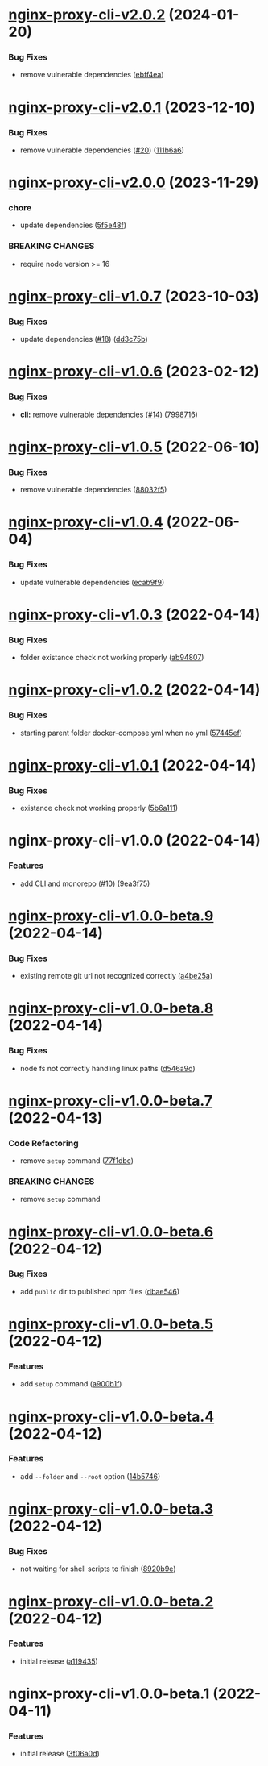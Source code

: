 # [nginx-proxy-cli-v2.0.2](https://github.com/larsrickert/nginx-proxy/compare/nginx-proxy-cli-v2.0.1...nginx-proxy-cli-v2.0.2) (2024-01-20)

### Bug Fixes

- remove vulnerable dependencies ([ebff4ea](https://github.com/larsrickert/nginx-proxy/commit/ebff4ea51083216042fee91327fba65fa82429f6))

# [nginx-proxy-cli-v2.0.1](https://github.com/larsrickert/nginx-proxy/compare/nginx-proxy-cli-v2.0.0...nginx-proxy-cli-v2.0.1) (2023-12-10)

### Bug Fixes

- remove vulnerable dependencies ([#20](https://github.com/larsrickert/nginx-proxy/issues/20)) ([111b6a6](https://github.com/larsrickert/nginx-proxy/commit/111b6a6d29b3f8ef202ec0c753d956e5d39fd2b8))

# [nginx-proxy-cli-v2.0.0](https://github.com/larsrickert/nginx-proxy/compare/nginx-proxy-cli-v1.0.7...nginx-proxy-cli-v2.0.0) (2023-11-29)

### chore

- update dependencies ([5f5e48f](https://github.com/larsrickert/nginx-proxy/commit/5f5e48f62bd66d9a5067d38a3aa349825cad4639))

### BREAKING CHANGES

- require node version >= 16

# [nginx-proxy-cli-v1.0.7](https://github.com/larsrickert/nginx-proxy/compare/nginx-proxy-cli-v1.0.6...nginx-proxy-cli-v1.0.7) (2023-10-03)

### Bug Fixes

- update dependencies ([#18](https://github.com/larsrickert/nginx-proxy/issues/18)) ([dd3c75b](https://github.com/larsrickert/nginx-proxy/commit/dd3c75b6042da099ceec613dc9b05c882bbaa0d7))

# [nginx-proxy-cli-v1.0.6](https://github.com/larsrickert/nginx-proxy/compare/nginx-proxy-cli-v1.0.5...nginx-proxy-cli-v1.0.6) (2023-02-12)

### Bug Fixes

- **cli:** remove vulnerable dependencies ([#14](https://github.com/larsrickert/nginx-proxy/issues/14)) ([7998716](https://github.com/larsrickert/nginx-proxy/commit/79987164d2a8f36ff6bbd6f1f38fcc04f0b83c35))

# [nginx-proxy-cli-v1.0.5](https://github.com/larsrickert/nginx-proxy/compare/nginx-proxy-cli-v1.0.4...nginx-proxy-cli-v1.0.5) (2022-06-10)

### Bug Fixes

- remove vulnerable dependencies ([88032f5](https://github.com/larsrickert/nginx-proxy/commit/88032f50cddffd20440572b0a52b2d28164f9a81))

# [nginx-proxy-cli-v1.0.4](https://github.com/larsrickert/nginx-proxy/compare/nginx-proxy-cli-v1.0.3...nginx-proxy-cli-v1.0.4) (2022-06-04)

### Bug Fixes

- update vulnerable dependencies ([ecab9f9](https://github.com/larsrickert/nginx-proxy/commit/ecab9f9f14cb4e2559696b702660a0c7fea8b20c))

# [nginx-proxy-cli-v1.0.3](https://github.com/larsrickert/nginx-proxy/compare/nginx-proxy-cli-v1.0.2...nginx-proxy-cli-v1.0.3) (2022-04-14)

### Bug Fixes

- folder existance check not working properly ([ab94807](https://github.com/larsrickert/nginx-proxy/commit/ab948077df85f8e75b0c7f405256e078f0ddb8e6))

# [nginx-proxy-cli-v1.0.2](https://github.com/larsrickert/nginx-proxy/compare/nginx-proxy-cli-v1.0.1...nginx-proxy-cli-v1.0.2) (2022-04-14)

### Bug Fixes

- starting parent folder docker-compose.yml when no yml ([57445ef](https://github.com/larsrickert/nginx-proxy/commit/57445ef4fdea7d4b07eee8bda18aa0c264c8c6f4))

# [nginx-proxy-cli-v1.0.1](https://github.com/larsrickert/nginx-proxy/compare/nginx-proxy-cli-v1.0.0...nginx-proxy-cli-v1.0.1) (2022-04-14)

### Bug Fixes

- existance check not working properly ([5b6a111](https://github.com/larsrickert/nginx-proxy/commit/5b6a1114d1706df644bc3b6d0d1b3bedf9efaf9a))

# nginx-proxy-cli-v1.0.0 (2022-04-14)

### Features

- add CLI and monorepo ([#10](https://github.com/larsrickert/nginx-proxy/issues/10)) ([9ea3f75](https://github.com/larsrickert/nginx-proxy/commit/9ea3f75533b8e227be9b4ba323e4862e4c8757df))

# [nginx-proxy-cli-v1.0.0-beta.9](https://github.com/larsrickert/nginx-proxy/compare/nginx-proxy-cli-v1.0.0-beta.8...nginx-proxy-cli-v1.0.0-beta.9) (2022-04-14)

### Bug Fixes

- existing remote git url not recognized correctly ([a4be25a](https://github.com/larsrickert/nginx-proxy/commit/a4be25a3577e166a365d3647936833ab32da9c7b))

# [nginx-proxy-cli-v1.0.0-beta.8](https://github.com/larsrickert/nginx-proxy/compare/nginx-proxy-cli-v1.0.0-beta.7...nginx-proxy-cli-v1.0.0-beta.8) (2022-04-14)

### Bug Fixes

- node fs not correctly handling linux paths ([d546a9d](https://github.com/larsrickert/nginx-proxy/commit/d546a9dad8331213619a079746873867548631d5))

# [nginx-proxy-cli-v1.0.0-beta.7](https://github.com/larsrickert/nginx-proxy/compare/nginx-proxy-cli-v1.0.0-beta.6...nginx-proxy-cli-v1.0.0-beta.7) (2022-04-13)

### Code Refactoring

- remove `setup` command ([77f1dbc](https://github.com/larsrickert/nginx-proxy/commit/77f1dbc5a220d0c45a57e6ebfd6de4770e7cef30))

### BREAKING CHANGES

- remove `setup` command

# [nginx-proxy-cli-v1.0.0-beta.6](https://github.com/larsrickert/nginx-proxy/compare/nginx-proxy-cli-v1.0.0-beta.5...nginx-proxy-cli-v1.0.0-beta.6) (2022-04-12)

### Bug Fixes

- add `public` dir to published npm files ([dbae546](https://github.com/larsrickert/nginx-proxy/commit/dbae546cabae9c89686282d6012be9efe0077cf2))

# [nginx-proxy-cli-v1.0.0-beta.5](https://github.com/larsrickert/nginx-proxy/compare/nginx-proxy-cli-v1.0.0-beta.4...nginx-proxy-cli-v1.0.0-beta.5) (2022-04-12)

### Features

- add `setup` command ([a900b1f](https://github.com/larsrickert/nginx-proxy/commit/a900b1f10839396199f445f6649adf7ebfa66929))

# [nginx-proxy-cli-v1.0.0-beta.4](https://github.com/larsrickert/nginx-proxy/compare/nginx-proxy-cli-v1.0.0-beta.3...nginx-proxy-cli-v1.0.0-beta.4) (2022-04-12)

### Features

- add `--folder` and `--root` option ([14b5746](https://github.com/larsrickert/nginx-proxy/commit/14b57467b4571bf442ea1bbb7d300dab404322e1))

# [nginx-proxy-cli-v1.0.0-beta.3](https://github.com/larsrickert/nginx-proxy/compare/nginx-proxy-cli-v1.0.0-beta.2...nginx-proxy-cli-v1.0.0-beta.3) (2022-04-12)

### Bug Fixes

- not waiting for shell scripts to finish ([8920b9e](https://github.com/larsrickert/nginx-proxy/commit/8920b9ed19e5399db343e719493370774936d70c))

# [nginx-proxy-cli-v1.0.0-beta.2](https://github.com/larsrickert/nginx-proxy/compare/nginx-proxy-cli-v1.0.0-beta.1...nginx-proxy-cli-v1.0.0-beta.2) (2022-04-12)

### Features

- initial release ([a119435](https://github.com/larsrickert/nginx-proxy/commit/a1194350757e423d27c4b59b17bf1567620278bd))

# nginx-proxy-cli-v1.0.0-beta.1 (2022-04-11)

### Features

- initial release ([3f06a0d](https://github.com/larsrickert/nginx-proxy/commit/3f06a0d51b0bc43a50bb61acaebb872c890e1e2f))
